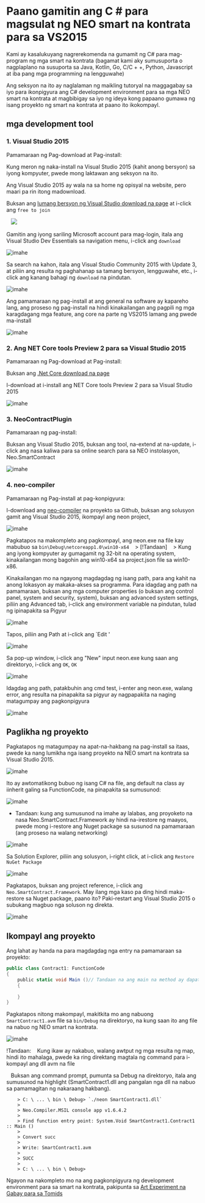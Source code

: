 # Paano gamitin ang C # para magsulat ng NEO smart na kontrata para sa VS2015

Kami ay kasalukuyang nagrerekomenda na gumamit ng C# para mag-program ng mga smart na kontrata (bagamat kami aky sumusuporta o nagplaplano na susuporta sa Java, Kotlin, Go, C/C + +, Python, Javascript at iba pang mga programming na lengguwahe)

Ang seksyon na ito ay naglalaman ng maikling tutoryal na maggagabay sa iyo para ikonpigyura ang C# development environment para sa mga NEO smart na kontrata at magbibigay sa iyo ng ideya kong papaano gumawa ng isang proyekto ng smart na kontrata at paano ito ikokompayl.

## mga development tool

### 1. Visual Studio 2015

Pamamaraan ng Pag-download at Pag-install:

Kung meron ng naka-install na Visual Studio 2015 (kahit anong bersyon) sa iyong kompyuter, pwede mong laktawan ang seksyon na ito.

Ang Visual Studio 2015 ay wala na sa home ng opisyal na website, pero maari pa rin itong madownload.

Buksan ang [lumang bersyon ng Visual Studio download na page](https://www.visualstudio.com/en/vans/vs/older-downloads/) at i-click ang `free to join`

   ![](assets/install_core_cross_platform_development_toolset.jpg)

Gamitin ang iyong sariling Microsoft account para mag-login, itala ang Visual Studio Dev Essentials sa navigation menu, i-click ang `download`

![imahe](assets/2017-05-10_13-47-10.jpg)

Sa search na kahon, itala ang Visual Studio Community 2015 with Update 3, at piliin ang resulta ng paghahanap sa tamang bersyon, lengguwahe, etc., i-click ang kanang bahagi ng `download` na pindutan.

![imahe](assets/2017-05-10_13-45-48.jpg)

Ang pamamaraan ng pag-install at ang general na software ay kapareho lang, ang proseso ng pag-install na hindi kinakailangan ang pagpili ng mga karagdagang mga feature, ang core na parte ng VS2015 lamang ang pwede ma-install

![imahe](assets/2017-05-10_9-48-54.jpg)

### 2. Ang NET Core tools Preview 2 para sa Visual Studio 2015

Pamamaraan ng Pag-download at Pag-install:

Buksan ang [.Net Core download na page](https://www.microsoft.com/net/download/core)

I-download at i-install ang NET Core tools Preview 2 para sa Visual Studio 2015

![imahe](assets/2017-05-10_15-38-46.jpg)

### 3. NeoContractPlugin

Pamamaraan ng pag-install:

Buksan ang Visual Studio 2015, buksan ang tool, na-extend at na-update, i-click ang nasa kaliwa para sa online search para sa NEO instolasyon, Neo.SmartContract

![imahe](assets/2017-05-10_15-50-48.jpg)

### 4. neo-compiler

Pamamaraan ng Pag-install at pag-konpigyura:

I-download ang [neo-compiler](https://github.com/neo-project/neo-compiler) na proyekto sa Github, buksan ang solusyon gamit ang Visual Studio 2015, ikompayl ang neon project,

![imahe](assets/2017-05-10_18-22-39.jpg)

Pagkatapos na makompleto ang pagkompayl, ang neon.exe na file kay mabubuo sa `bin\Debug\netcoreapp1.0\win10-x64`
   > [!Tandaan]
   > Kung ang iyong kompyuter ay gumagamit ng 32-bit na operating system, kinakailangan mong bagohin ang win10-x64 sa project.json file sa win10-x86.

Kinakailangan mo na ngayong magdagdag ng isang path, para ang kahit na anong lokasyon ay makaka-akses sa programma. Para idagdag ang path na pamamaraan, buksan ang mga computer properties (o buksan ang control panel, system and security, system), buksan ang advanced system settings, piliin ang Advanced tab, i-click ang environment variable na pindutan, tulad ng ipinapakita sa Pigyur

![imahe](assets/2017-05-10_18-37-05.jpg)

Tapos, piliin ang Path at i-click ang `Edit '

![imahe](assets/2017-05-10_18-46-05.jpg)

Sa pop-up window, i-click ang "New" input neon.exe kung saan ang direktoryo, i-click ang `OK`, `OK`

![imahe](assets/2017-05-10_18-48-11.jpg)

Idagdag ang path, patakbuhin ang cmd test, i-enter ang neon.exe, walang error, ang resulta na pinapakita sa pigyur ay nagpapakita na naging matagumpay ang pagkonpigyura

![imahe](assets/2017-05-10_18-52-10.jpg)

## Paglikha ng proyekto

Pagkatapos ng matagumpay na apat-na-hakbang na pag-install sa itaas, pwede ka nang lumikha nga isang proyekto na NEO smart na kontrata sa Visual Studio 2015.

![imahe](assets/2017-05-10_16-08-48.jpg)

Ito ay awtomatikong bubuo ng isang C# na file, ang default na class ay iinherit galing sa FunctionCode, na pinapakita sa sumusunod:

![imahe](assets/2017-05-10_16-25-09.jpg)

- Tandaan: kung ang sumusunod na imahe ay lalabas, ang proyoketo na nasa Neo.SmartContract.Framework ay hindi na-irestore ng maayos, pwede mong i-restore ang Nuget package sa susunod na pamamaraan (ang proseso na walang networking)

![imahe](assets/2017-05-10_16-27-40.jpg)

Sa Solution Explorer, piliin ang solusyon, i-right click, at i-click ang `Restore NuGet Package`

![imahe](assets/2017-05-10_16-28-39.jpg)

Pagkatapos, buksan ang project reference, i-click ang `Neo.SmartContract.Framework`. May ilang mga kaso pa ding hindi maka-restore sa Nuget package, paano ito? Paki-restart ang Visual Studio 2015 o subukang magbuo nga soluson ng direkta.

![imahe](assets/2017-05-10_16-31-55.jpg)

## Ikompayl ang proyekto

Ang lahat ay handa na para magdagdag nga entry na pamamaraan sa proyekto:

```c#
public class Contract1: FunctionCode
{
    public static void Main ()// Tandaan na ang main na method ay dapat i-capitalize
    {
        
    }
}
```
Pagkatapos nitong makompayl, makitkita mo ang nabuong `SmartContract1.avm` file sa `bin/Debug` na direktoryo, na kung saan ito ang file na nabuo ng NEO smart na kontrata.

![imahe](/assets/compile_smart_contract.jpg)


!Tandaan:
   Kung ikaw ay nakabuo, walang awtput ng mga resulta ng map, hindi ito mahalaga, pwede ka ring direktang magtala ng command para i-kompayl ang dll avm na file

   Buksan ang command prompt, pumunta sa Debug na direktoryo, itala ang sumusunod na highlight (SmartContract1.dll ang pangalan nga dll na nabuo sa pamamagitan ng nakaraang hakbang).
```
	> C: \ ... \ bin \ Debug> `./neon SmartContract1.dll`
	>
	> Neo.Compiler.MSIL console app v1.6.4.2
	>   
	> Find function entry point: System.Void SmartContract1.Contract1 :: Main ()
	>   
	> Convert succ
	>   
 	> Write: SmartContract1.avm
 	>
 	> SUCC
  	>
	> C: \ ... \ bin \ Debug>
```

Ngayon na nakompleto mo na ang pagkonpigyura ng development environment para sa smart na kontrata, pakipunta sa [Art Experiment na Gabay para sa Tomids](tutorial.md)
